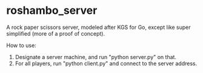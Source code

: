 # roshambo_server
A rock paper scissors server, modeled after KGS for Go, except like super simplified (more of a proof of concept). 

How to use:
1. Designate a server machine, and run "python server.py" on that.
2. For all players, run "python client.py" and connect to the server address. 
